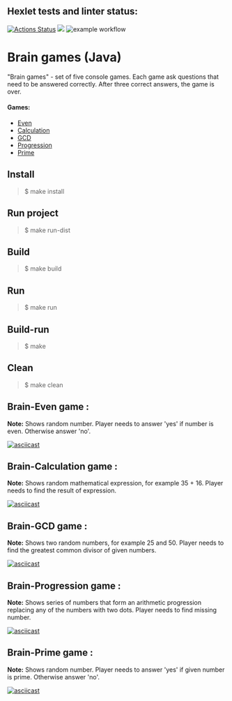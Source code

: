 ## Hexlet tests and linter status:
[![Actions Status](https://github.com/vviace/java-project-lvl1/workflows/hexlet-check/badge.svg)](https://github.com/vviace/java-project-lvl1/actions)
<a href="https://codeclimate.com/github/codeclimate/codeclimate/maintainability"><img src="https://api.codeclimate.com/v1/badges/a99a88d28ad37a79dbf6/maintainability" /></a>
![example workflow](https://github.com/vviace/java-project-lvl1/actions/workflows/main.yml/badge.svg)
# Brain games (Java)
"Brain games" - set of five console games. Each game ask questions that need to be answered correctly. After three correct answers, the game is over.
#### Games:
- [Even](#id-even) 
- [Calculation](#id-calc)
- [GCD](#id-gcd)
- [Progression](#id-progression)
- [Prime](#id-prime) 

## Install
> $ make install
## Run project
> $ make run-dist
## Build 
> $ make build
## Run
> $ make run
## Build-run
> $ make
## Clean
> $ make clean

## Brain-Even game : 
<div id='id-even'/>

**Note:** Shows random number. Player needs to answer 'yes' if number is even. Otherwise answer 'no'.

[![asciicast](https://asciinema.org/a/488745.svg)](https://asciinema.org/a/488745)

## Brain-Calculation game :
<div id='id-calc'/>

**Note:** Shows random mathematical expression, for example 35 + 16. Player needs to find the result of expression.

[![asciicast](https://asciinema.org/a/FtCEvdRGabkY043vSfDw8XFwT.svg)](https://asciinema.org/a/FtCEvdRGabkY043vSfDw8XFwT)

## Brain-GCD game :
<div id='id-gcd'/>

**Note:** Shows two random numbers, for example 25 and 50. Player needs to find the greatest common divisor of given numbers.

[![asciicast](https://asciinema.org/a/C0hFVpWrTamd3PnTSPhNy334c.svg)](https://asciinema.org/a/C0hFVpWrTamd3PnTSPhNy334c)

## Brain-Progression game :
<div id='id-progression'/>

**Note:** Shows series of numbers that form an arithmetic progression replacing any of the numbers with two dots. Player needs to find missing number.

[![asciicast](https://asciinema.org/a/wN4frgBlVDXWGmsIOzKZ8RzvM.svg)](https://asciinema.org/a/wN4frgBlVDXWGmsIOzKZ8RzvM)

## Brain-Prime game :
<div id='id-prime'/>

**Note:** Shows random number. Player needs to answer 'yes' if given number is prime. Otherwise answer 'no'.

[![asciicast](https://asciinema.org/a/hoN3h32wloh1Tb1zC1mMvL7K0.svg)](https://asciinema.org/a/hoN3h32wloh1Tb1zC1mMvL7K0)